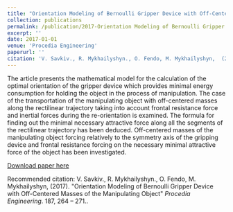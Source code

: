```yaml
---
title: "Orientation Modeling of Bernoulli Gripper Device with Off-Centered Masses of the Manipulating Object"
collection: publications
permalink: /publication/2017-Orientation Modeling of Bernoulli Gripper Device with Off-Centered Masses of the Manipulating Object-1
excerpt: ''
date: 2017-01-01
venue: 'Procedia Engineering'
paperurl: ''
citation: 'V. Savkiv., R. Mykhailyshyn., O. Fendo, M. Mykhailyshyn,  (2017). &quot;Orientation Modeling of Bernoulli Gripper Device with Off-Centered Masses of the Manipulating Object.&quot; <i>Procedia Engineering</i>. 187, 264 – 271.'
---
```

The article presents the mathematical model for the calculation of the optimal orientation of the gripper device which provides minimal energy consumption for holding the object in the process of manipulation. The case of the transportation of the manipulating object with off-centered masses along the rectilinear trajectory taking into account frontal resistance force and inertial forces during the re-orientation is examined. The formula for finding out the minimal necessary attractive force along all the segments of the rectilinear trajectory has been deduced. Off-centered masses of the manipulating object forcing relatively to the symmetry axis of the gripping device and frontal resistance forcing on the necessary minimal attractive force of the object has been investigated.

[Download paper here](https://www.sciencedirect.com/science/article/pii/S1877705817319045)

Recommended citation: V. Savkiv., R. Mykhailyshyn., O. Fendo, M. Mykhailyshyn, (2017). "Orientation Modeling of Bernoulli Gripper Device with Off-Centered Masses of the Manipulating Object" <i>Procedia Engineering</i>. 187, 264 – 271..
